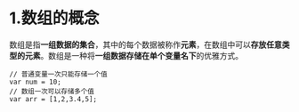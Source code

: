 # 1.数组的概念

数组是指**一组数据的集合**，其中的每个数据被称作**元素**，在数组中可以**存放任意类型的元素**。数组是一种将**一组数据存储在单个变量名下**的优雅方式。

    // 普通变量一次只能存储一个值
    var num = 10;
    // 数组一次可以存储多个值
    var arr = [1,2,3.4,5];

